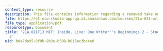 ```yaml
---
content_type: resource
description: This file contains information regarding a renewed take on writing.
file: https://ol-ocw-studio-app-qa.s3.amazonaws.com/courses/21w-021-writing-and-experience-mit-inside-live-fall-2013/b0a7da950f8b9b9eb588b815ac3bd4e8_MIT21W_021F13_RenewTake.pdf
file_type: application/pdf
resourcetype: Document
title: '21W.021F13 MIT: Inside, Live: One Writer''s Beginnings 2 - Student Example
  3'
uid: b0a7da95-0f8b-9b9e-b588-b815ac3bd4e8
---
```

